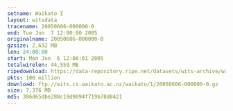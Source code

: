 ```yaml
---
setname: Waikato I
layout: witsdata
tracename: 20050606-000000-0
end: Tue Jun  7 12:00:00 2005
originalname: 20050606-000000-0
gzsize: 2,632 MB
len: 24:00:00
start: Mon Jun  6 12:00:01 2005
totalwirelen: 44,559 MB
ripedownload: https://data-repository.ripe.net/datasets/wits-archive/waikato/1/20050606-000000-0.gz
pkts: 100 million
download: ftp://wits.cs.waikato.ac.nz/waikato/1/20050606-000000-0.gz
size: 7,376 MB
md5: 386d65dbe288c19d9094f719b78d8421
---
```

